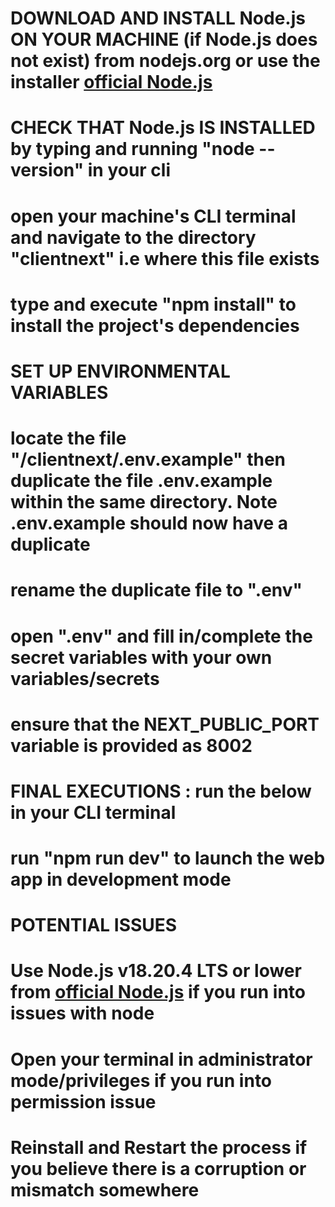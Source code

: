 # DOWNLOAD AND INSTALL Node.js ON YOUR MACHINE (if Node.js does not exist) from nodejs.org or use the installer [official Node.js](https://nodejs.org/en/download/prebuilt-installer)

# CHECK THAT Node.js IS INSTALLED by typing and running "node --version" in your cli

# open your machine's CLI terminal and navigate to the directory "clientnext" i.e where this file exists
# type and execute "npm install" to install the project's dependencies


# SET UP ENVIRONMENTAL VARIABLES
# locate the file "/clientnext/.env.example" then duplicate the file .env.example within the same directory. Note .env.example should now have a duplicate
# rename the duplicate file to ".env"
# open ".env" and fill in/complete the secret variables with your own variables/secrets
# ensure that the NEXT_PUBLIC_PORT variable is provided as 8002

# FINAL EXECUTIONS : run the below in your CLI terminal
# run "npm run dev" to launch the web app in development mode



# POTENTIAL ISSUES
# Use Node.js v18.20.4 LTS or lower  from [official Node.js](https://nodejs.org/en/download/prebuilt-installer) if you run into issues with node
# Open your terminal in administrator mode/privileges if you run into permission issue
# Reinstall and Restart the process if you believe there is a corruption or mismatch somewhere
